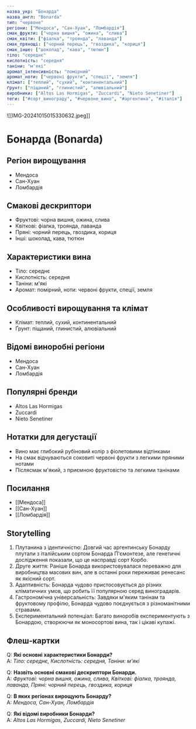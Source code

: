 ```yaml
---
назва_укр: "Бонарда"
назва_англ: "Bonarda"
тип: "червоне"
регіони: ["Мендоса", "Сан-Хуан", "Ломбардія"]
смак_фрукти: ["чорна вишня", "ожина", "слива"]
смак_квіти: ["фіалка", "троянда", "лаванда"]
смак_прянощі: ["чорний перець", "гвоздика", "кориця"]
смак_інше: ["шоколад", "кава", "тютюн"]
тіло: "середнє"
кислотність: "середня"
таніни: "м'які"
аромат_інтенсивність: "помірний"
аромат_ноти: ["червоні фрукти", "спеції", "земля"]
клімат: ["теплий", "сухий", "континентальний"]
ґрунт: ["піщаний", "глинистий", "алювіальний"]
виробники: ["Altos Las Hormigas", "Zuccardi", "Nieto Senetiner"]
теги: ["#сорт_винограду", "#червоне_вино", "#аргентина", "#італія"]
---
```

![[IMG-20241015015330632.jpeg]]
# Бонарда (Bonarda)

## Регіон вирощування
- Мендоса
- Сан-Хуан
- Ломбардія

## Смакові дескриптори
- Фруктові: чорна вишня, ожина, слива
- Квіткові: фіалка, троянда, лаванда
- Пряні: чорний перець, гвоздика, кориця
- Інші: шоколад, кава, тютюн

## Характеристики вина
- Тіло: середнє
- Кислотність: середня
- Таніни: м'які
- Аромат: помірний, ноти: червоні фрукти, спеції, земля

## Особливості вирощування та клімат
- Клімат: теплий, сухий, континентальний
- Ґрунт: піщаний, глинистий, алювіальний

## Відомі виноробні регіони
- Мендоса
- Сан-Хуан
- Ломбардія

## Популярні бренди
- Altos Las Hormigas
- Zuccardi
- Nieto Senetiner

## Нотатки для дегустації
- Вино має глибокий рубіновий колір з фіолетовими відтінками
- На смак відчуваються соковиті червоні фрукти з легкими пряними нотами
- Післясмак м'який, з приємною фруктовістю та легкими танінами

## Посилання
- [[Мендоса]]
- [[Сан-Хуан]]
- [[Ломбардія]]

## Storytelling
1. Плутанина з ідентичністю: Довгий час аргентинську Бонарду плутали з італійським сортом Бонарда П'ємонтезе, але генетичні дослідження показали, що це насправді сорт Корбо.
2. Друге життя: Раніше Бонарда використовувалася переважно для виробництва масових вин, але в останні роки переживає ренесанс як якісний сорт.
3. Адаптивність: Бонарда чудово пристосовується до різних кліматичних умов, що робить її популярною серед виноградарів.
4. Гастрономічна універсальність: Завдяки м'яким танінам та фруктовому профілю, Бонарда чудово поєднується з різноманітними стравами.
5. Експериментальний потенціал: Багато виноробів експериментують з Бонардою, створюючи як моносортові вина, так і цікаві купажі.

## Флеш-картки
Q: **Які основні характеристики Бонарди?**  
A: *Тіло: середнє, Кислотність: середня, Таніни: м'які*

Q: **Назвіть основні смакові дескриптори Бонарди.**  
A: *Фруктові: чорна вишня, ожина, слива, Квіткові: фіалка, троянда, лаванда, Пряні: чорний перець, гвоздика, кориця*

Q: **В яких регіонах вирощують Бонарду?**  
A: *Мендоса, Сан-Хуан, Ломбардія*

Q: **Які відомі виробники Бонарди?**  
A: *Altos Las Hormigas, Zuccardi, Nieto Senetiner*